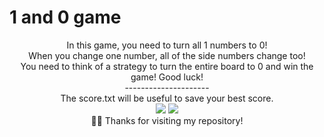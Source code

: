 # 1 and 0 game

<div align="center"> 
In this game, you need to turn all 1 numbers to 0!
 </div>
 <div align="center"> 
 When you change one number, all of the side numbers change too!
 </div>
 <div align="center"> 
 You need to think of a strategy to turn the entire board to 0 and win the game! Good luck!
  </div>
 <div align="center"> 
 ---------------------
  </div>
  <div align="center"> 
  The score.txt will be useful to save your best score.
  </div>
<div align="center">
<img src="https://github.com/dubernardon/My-Computer-Engineering-Graduation/assets/102065589/961c6ecf-c55e-4022-9ec4-49db90ff20e1" >
<img src="https://github.com/dubernardon/My-Computer-Engineering-Graduation/assets/102065589/8d65ec61-bb94-4adf-a337-a322dc8bbef3" >
  </div>
  <div align="center"> 
 🙋‍♂️ Thanks for visiting my repository!
</div>
